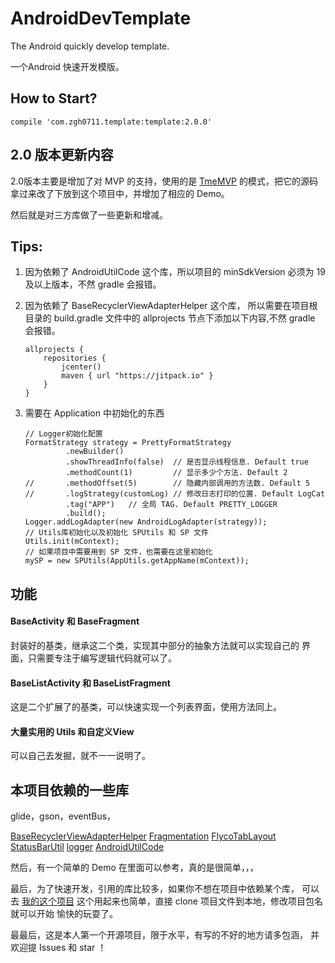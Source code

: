 # AndroidDevTemplate
The Android quickly develop template.

一个Android 快速开发模版。

## How to Start?
```
compile 'com.zgh0711.template:template:2.0.0'
```

## 2.0 版本更新内容
2.0版本主要是增加了对  MVP 的支持，使用的是 [TmeMVP](https://github.com/kymjs/TheMVP)
的模式，把它的源码拿过来改了下放到这个项目中，并增加了相应的 Demo。


然后就是对三方库做了一些更新和增减。

## Tips:
1. 因为依赖了 AndroidUtilCode 这个库，所以项目的 minSdkVersion
必须为 19 及以上版本，不然 gradle 会报错。

2. 因为依赖了 BaseRecyclerViewAdapterHelper 这个库，
所以需要在项目根目录的 build.gradle 文件中的 allprojects
节点下添加以下内容,不然 gradle 会报错。
    ```
    allprojects {
        repositories {
            jcenter()
            maven { url "https://jitpack.io" }
        }
    }
    ```

3. 需要在 Application 中初始化的东西
    ```
    // Logger初始化配置
    FormatStrategy strategy = PrettyFormatStrategy
             .newBuilder()
             .showThreadInfo(false)  // 是否显示线程信息. Default true
             .methodCount(1)         // 显示多少个方法. Default 2
    //       .methodOffset(5)        // 隐藏内部调用的方法数. Default 5
    //       .logStrategy(customLog) // 修改日志打印的位置. Default LogCat
             .tag("APP")   // 全局 TAG. Default PRETTY_LOGGER
             .build();
    Logger.addLogAdapter(new AndroidLogAdapter(strategy));
    // Utils库初始化以及初始化 SPUtils 和 SP 文件
    Utils.init(mContext);
    // 如果项目中需要用到 SP 文件，也需要在这里初始化
    mySP = new SPUtils(AppUtils.getAppName(mContext));
    ```


## 功能
#### BaseActivity 和 BaseFragment
封装好的基类，继承这二个类，实现其中部分的抽象方法就可以实现自己的
界面，只需要专注于编写逻辑代码就可以了。

#### BaseListActivity 和 BaseListFragment
这是二个扩展了的基类，可以快速实现一个列表界面，使用方法同上。

#### 大量实用的 Utils 和自定义View
可以自己去发掘，就不一一说明了。

## 本项目依赖的一些库
glide，gson，eventBus，

[BaseRecyclerViewAdapterHelper](https://github.com/CymChad/BaseRecyclerViewAdapterHelper)
[Fragmentation](https://github.com/YoKeyword/Fragmentation)
[FlycoTabLayout](https://github.com/H07000223/FlycoTabLayout)
[StatusBarUtil](https://github.com/laobie/StatusBarUtil)
[logger](https://github.com/orhanobut/logger)
[AndroidUtilCode](https://github.com/Blankj/AndroidUtilCode)

然后，有一个简单的 Demo 在里面可以参考，真的是很简单，，，


最后，为了快速开发，引用的库比较多，如果你不想在项目中依赖某个库，
可以去 [我的这个项目](https://github.com/zgh0711/AppDevTemplate)
这个用起来也简单，直接 clone 项目文件到本地，修改项目包名就可以开始
愉快的玩耍了。

最最后，这是本人第一个开源项目，限于水平，有写的不好的地方请多包涵，
并欢迎提 Issues 和 star ！



